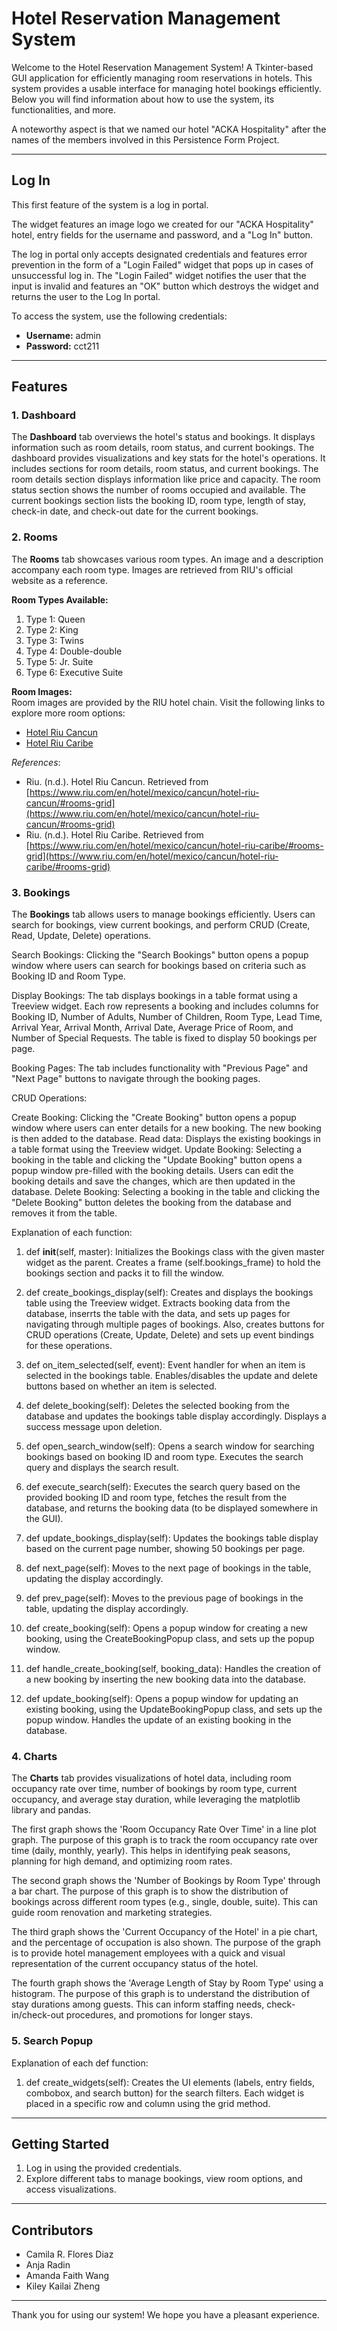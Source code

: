 # Hotel Reservation Management System

Welcome to the Hotel Reservation Management System! A Tkinter-based GUI application for efficiently managing room reservations in hotels.
This system provides a usable interface for managing hotel bookings efficiently. Below you will find information about how to use the system, its functionalities, and more.

A noteworthy aspect is that we named our hotel "ACKA Hospitality" after the names of the members involved in this Persistence Form Project.

---

## Log In

This first feature of the system is a log in portal.

The widget features an image logo we created for our "ACKA Hospitality" hotel, entry fields for the username and password, and a "Log In" button.

The log in portal only accepts designated credentials and features error prevention in the form of a "Login Failed" widget that pops up in cases of unsuccessful log in. The "Login Failed" widget notifies the user that the input is invalid and features an "OK" button which destroys the widget and returns the user to the Log In portal.

To access the system, use the following credentials:

- **Username:** admin
- **Password:** cct211

---

## Features

### 1. Dashboard

The **Dashboard** tab overviews the hotel's status and bookings. It displays information such as room details, room status, and current bookings. The dashboard provides visualizations and key stats for the hotel's operations. It includes sections for room details, room status, and current bookings. The room details section displays information like price and capacity. The room status section shows the number of rooms occupied and available. The current bookings section lists the booking ID, room type, length of stay, check-in date, and check-out date for the current bookings.



### 2. Rooms

The **Rooms** tab showcases various room types. An image and a description accompany each room type. Images are retrieved from RIU's official website as a reference.

**Room Types Available:**
1. Type 1: Queen
2. Type 2: King
3. Type 3: Twins
4. Type 4: Double-double
5. Type 5: Jr. Suite
6. Type 6: Executive Suite

**Room Images:**  
Room images are provided by the RIU hotel chain. Visit the following links to explore more room options:

- [Hotel Riu Cancun](https://www.riu.com/en/hotel/mexico/cancun/hotel-riu-cancun/#rooms-grid)
- [Hotel Riu Caribe](https://www.riu.com/en/hotel/mexico/cancun/hotel-riu-caribe/#rooms-grid)

*References*:
- Riu. (n.d.). Hotel Riu Cancun. Retrieved from [https://www.riu.com/en/hotel/mexico/cancun/hotel-riu-cancun/#rooms-grid](https://www.riu.com/en/hotel/mexico/cancun/hotel-riu-cancun/#rooms-grid)
- Riu. (n.d.). Hotel Riu Caribe. Retrieved from [https://www.riu.com/en/hotel/mexico/cancun/hotel-riu-caribe/#rooms-grid](https://www.riu.com/en/hotel/mexico/cancun/hotel-riu-caribe/#rooms-grid)

### 3. Bookings

The **Bookings** tab allows users to manage bookings efficiently. Users can search for bookings, view current bookings, and perform CRUD (Create, Read, Update, Delete) operations.

Search Bookings: Clicking the "Search Bookings" button opens a popup window where users can search for bookings based on criteria such as Booking ID and Room Type.

Display Bookings: The tab displays bookings in a table format using a Treeview widget. Each row represents a booking and includes columns for Booking ID, Number of Adults, Number of Children, Room Type, Lead Time, Arrival Year, Arrival Month, Arrival Date, Average Price of Room, and Number of Special Requests. The table is fixed to display 50 bookings per page.

Booking Pages: The tab includes functionality with "Previous Page" and "Next Page" buttons to navigate through the booking pages.

CRUD Operations:

Create Booking: Clicking the "Create Booking" button opens a popup window where users can enter details for a new booking. The new booking is then added to the database.
Read data: Displays the existing bookings in a table format using the Treeview widget. 
Update Booking: Selecting a booking in the table and clicking the "Update Booking" button opens a popup window pre-filled with the booking details. Users can edit the booking details and save the changes, which are then updated in the database.
Delete Booking: Selecting a booking in the table and clicking the "Delete Booking" button deletes the booking from the database and removes it from the table.

Explanation of each function:

1. def __init__(self, master): Initializes the Bookings class with the given master widget as the parent. Creates a frame (self.bookings_frame) to hold the bookings section and packs it to fill the window.

2. def create_bookings_display(self): Creates and displays the bookings table using the Treeview widget. Extracts booking data from the database, inserrts the table with the data, and sets up pages for navigating through multiple pages of bookings. Also, creates buttons for CRUD operations (Create, Update, Delete) and sets up event bindings for these operations.

3. def on_item_selected(self, event): Event handler for when an item is selected in the bookings table. Enables/disables the update and delete buttons based on whether an item is selected.

4. def delete_booking(self): Deletes the selected booking from the database and updates the bookings table display accordingly. Displays a success message upon deletion.

5. def open_search_window(self): Opens a search window for searching bookings based on booking ID and room type. Executes the search query and displays the search result.

6. def execute_search(self): Executes the search query based on the provided booking ID and room type, fetches the result from the database, and returns the booking data (to be displayed somewhere in the GUI).

7. def update_bookings_display(self): Updates the bookings table display based on the current page number, showing 50 bookings per page.

8. def next_page(self): Moves to the next page of bookings in the table, updating the display accordingly.

9. def prev_page(self): Moves to the previous page of bookings in the table, updating the display accordingly.

10. def create_booking(self): Opens a popup window for creating a new booking, using the CreateBookingPopup class, and sets up the popup window.

11. def handle_create_booking(self, booking_data): Handles the creation of a new booking by inserting the new booking data into the database.

12. def update_booking(self): Opens a popup window for updating an existing booking, using the UpdateBookingPopup class, and sets up the popup window. Handles the update of an existing booking in the database.

### 4. Charts

The **Charts** tab provides visualizations of hotel data, including room occupancy rate over time, number of bookings by room type, current occupancy, and average stay duration, while leveraging the matplotlib library and pandas.

The first graph shows the 'Room Occupancy Rate Over Time' in a line plot graph. The purpose of this graph is to track the room occupancy rate over time (daily, monthly, yearly). This helps in identifying peak seasons, planning for high demand, and optimizing room rates.

The second graph shows the 'Number of Bookings by Room Type' through a bar chart. The purpose of this graph is to show the distribution of bookings across different room types (e.g., single, double, suite). This can guide room renovation and marketing strategies.

The third graph shows the 'Current Occupancy of the Hotel' in a pie chart, and the percentage of occupation is also shown. The purpose of the graph is to provide hotel management employees with a quick and visual representation of the current occupancy status of the hotel.

The fourth graph shows the 'Average Length of Stay by Room Type' using a histogram. The purpose of this graph is to understand the distribution of stay durations among guests. This can inform staffing needs, check-in/check-out procedures, and promotions for longer stays.

### 5. Search Popup

Explanation of each def function:

1. def create_widgets(self): Creates the UI elements (labels, entry fields, combobox, and search button) for the search filters. Each widget is placed in a specific row and column using the grid method.

---

## Getting Started

1. Log in using the provided credentials.
2. Explore different tabs to manage bookings, view room options, and access visualizations.

---

## Contributors

- Camila R. Flores Diaz
- Anja Radin
- Amanda Faith Wang
- Kiley Kailai Zheng

---

Thank you for using our system! We hope you have a pleasant experience.
